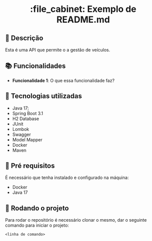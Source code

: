 <h1 align="center">:file_cabinet: Exemplo de README.md</h1>

## :memo: Descrição
Esta é uma API que permite o a gestão de veículos.

## :books: Funcionalidades
* <b>Funcionalidade 1</b>: O que essa funcionalidade faz?

## :wrench: Tecnologias utilizadas
- Java 17;
- Spring Boot 3.1
- H2 Database
- JUnit
- Lombok
- Swagger
- Model Mapper
- Docker
- Maven

## :wrench: Pré requisitos

É necessário que tenha instalado e configurado na máquina:

- Docker
- Java 17

## :rocket: Rodando o projeto
Para rodar o repositório é necessário clonar o mesmo, dar o seguinte comando para iniciar o projeto:
```
<linha de comando>
```

